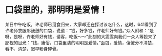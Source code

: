 # 口袋里的，那明明是爱情！

某日中午吃饭，许老师已觅食归来，大家却还在探讨该吃什么，这时，641看到了许老师衣服那鼓鼓的口袋，说道：“钱，好多钱，许老师好有钱。”众人附和：“是呀，是呀，许老师好有钱，请客，吃饭～～”此刻的大雯雯向我们一众人等投来了鄙视的目光：“钱，庸俗，口袋里装的明明是爱情。”面包，爱情，傻傻分不清楚，看不，清楚，迟早粉身碎骨。